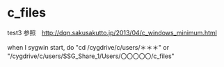 # c_files
test3 参照　http://dqn.sakusakutto.jp/2013/04/c_windows_minimum.html

when I sygwin start, do "cd /cygdrive/c/users/＊＊＊"
or "/cygdrive/c/users/SSG_Share_1/Users/〇〇〇〇〇/c_files"
